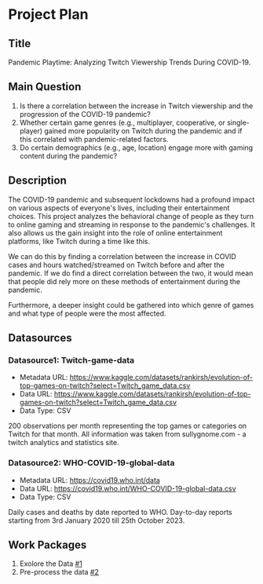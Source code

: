 # Project Plan

## Title
<!-- Give your project a short title. -->
Pandemic Playtime: Analyzing Twitch Viewership Trends During COVID-19.

## Main Question

<!-- Think about one main question you want to answer based on the data. -->
1. Is there a correlation between the increase in Twitch viewership and the progression of the COVID-19 pandemic?
2. Whether certain game genres (e.g., multiplayer, cooperative, or single-player) gained more popularity on Twitch during the pandemic and if this correlated with pandemic-related factors.
3. Do certain demographics (e.g., age, location) engage more with gaming content during the pandemic?

## Description

<!-- Describe your data science project in max. 200 words. Consider writing about why and how you attempt it. -->
The COVID-19 pandemic and subsequent lockdowns had a profound impact on various aspects of everyone's lives, including their entertainment choices. This project analyzes the behavioral change of people as they turn to online gaming and streaming in response to the pandemic's challenges. It also allows us the gain insight into the role of online entertainment platforms, like Twitch during a time like this.

We can do this by finding a correlation between the increase in COVID cases and hours watched/streamed on Twitch before and after the pandemic. If we do find a direct correlation between the two, it would mean that people did rely more on these methods of entertainment during the pandemic.

Furthermore, a deeper insight could be gathered into which genre of games and what type of people were the most affected.  

## Datasources

<!-- Describe each datasources you plan to use in a section. Use the prefic "DatasourceX" where X is the id of the datasource. -->

### Datasource1: Twitch-game-data
* Metadata URL: https://www.kaggle.com/datasets/rankirsh/evolution-of-top-games-on-twitch?select=Twitch_game_data.csv
* Data URL: https://www.kaggle.com/datasets/rankirsh/evolution-of-top-games-on-twitch?select=Twitch_game_data.csv
* Data Type: CSV

200 observations per month representing the top games or categories on Twitch for that month. 
All information was taken from sullygnome.com - a twitch analytics and statistics site.

### Datasource2: WHO-COVID-19-global-data
* Metadata URL: https://covid19.who.int/data
* Data URL: https://covid19.who.int/WHO-COVID-19-global-data.csv
* Data Type: CSV

Daily cases and deaths by date reported to WHO. 
Day-to-day reports starting from 3rd January 2020 till 25th October 2023.

## Work Packages

<!-- List of work packages ordered sequentially, each pointing to an issue with more details. -->

1. Exolore the Data [#1][i1]
2. Pre-process the data [#2][i2]

[i1]: https://github.com/SamarthKr2901/made-template/issues/1#issue-1983942876
[i2]: https://github.com/SamarthKr2901/made-template/issues/1#issue-1983942876
